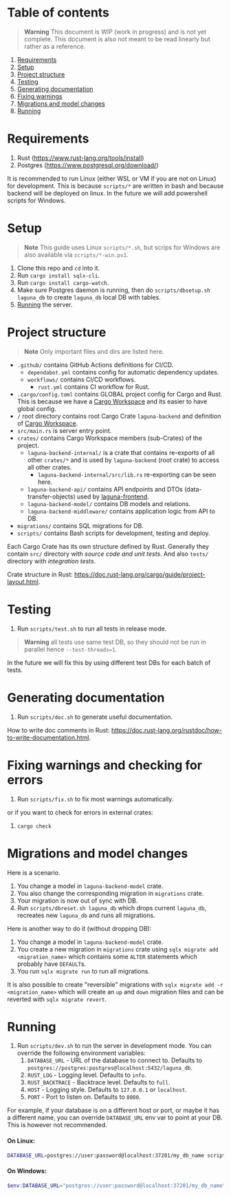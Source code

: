 # Table of contents

> **Warning**
> This document is WIP (work in progress) and is not yet complete.
> This document is also not meant to be read linearly but rather as a reference.

1. [Requirements](#requirements)
2. [Setup](#setup)
3. [Project structure](#project-structure)
4. [Testing](#testing)
5. [Generating documentation](#generating-documentation)
6. [Fixing warnings](#fixing-warnings)
7. [Migrations and model changes](#migrations-and-model-changes)
8. [Running](#running)

# Requirements

1. Rust (https://www.rust-lang.org/tools/install)
2. Postgres (https://www.postgresql.org/download/)

It is recommended to run Linux (either WSL or VM if you are not on Linux) for development.
This is because `scripts/*` are written in bash and because backend will be deployed on linux.
In the future we will add powershell scripts for Windows.

# Setup

> **Note**
> This guide uses Linux `scripts/*.sh`, but scrips for Windows are also available via `scripts/*-win.ps1`.

1. Clone this repo and `cd` into it.
2. Run `cargo install sqlx-cli`.
3. Run `cargo install cargo-watch`.
4. Make sure Postgres daemon is running, then do `scripts/dbsetup.sh laguna_db` to create `laguna_db` local DB with tables.
5. [Running](#running) the server.

# Project structure

> **Note**
> Only important files and dirs are listed here.

- `.github/` contains GitHub Actions definitions for CI/CD.
  - `dependabot.yml` contains config for automatic dependency updates.
  - `workflows/` contains CI/CD workflows.
    - `rust.yml` contains CI workflow for Rust.
- `.cargo/config.toml` contains GLOBAL project config for Cargo and Rust. This is because we have a [Cargo Workspace](https://doc.rust-lang.org/book/ch14-03-cargo-workspaces.html) and its easier to have global config.
- `/` root directory contains root Cargo Crate `laguna-backend` and definition of [Cargo Workspace](https://doc.rust-lang.org/book/ch14-03-cargo-workspaces.html).
- `src/main.rs` is server entry point.
- `crates/` contains Cargo Workspace members (sub-Crates) of the project.
  - `laguna-backend-internal/` is a crate that contains re-exports of all other `crates/*` and is used by `laguna-backend` (root crate) to access all other crates.
    - `laguna-backend-internal/src/lib.rs` re-exporting can be seen here.
  - `laguna-backend-api/` contains API endpoints and DTOs (data-transfer-objects) used by [laguna-frontend](https://github.com/SloveniaEngineering/laguna-frontend).
  - `laguna-backend-model/` contains DB models and relations.
  - `laguna-backend-middleware/` contains application logic from API to DB.
- `migrations/` contains SQL migrations for DB.
- `scripts/` contains Bash scripts for development, testing and deploy.

Each Cargo Crate has its own structure defined by Rust.
Generally they contain `src/` directory with _source code and unit tests_.
And also `tests/` directory with _integration tests_.

Crate structure in Rust: https://doc.rust-lang.org/cargo/guide/project-layout.html.

# Testing

1. Run `scripts/test.sh` to run all tests in release mode.

> **Warning**
> all tests use same test DB, so they should not be run in parallel hence `--test-threads=1`.

In the future we will fix this by using different test DBs for each batch of tests.

# Generating documentation

1. Run `scripts/doc.sh` to generate useful documentation.

How to write doc comments in Rust: https://doc.rust-lang.org/rustdoc/how-to-write-documentation.html.

# Fixing warnings and checking for errors

1. Run `scripts/fix.sh` to fix most warnings automatically.

or if you want to check for errors in external crates:

1. `cargo check`

# Migrations and model changes

Here is a scenario.

1. You change a model in `laguna-backend-model` crate.
2. You also change the corresponding migration in `migrations` crate.
3. Your migration is now out of sync with DB.
4. Run `scripts/dbreset.sh laguna_db` which drops current `laguna_db`, recreates new `laguna_db` and runs all migrations.

Here is another way to do it (without dropping DB):

1. You change a model in `laguna-backend-model` crate.
2. You create a new migration in `migrations` crate using `sqlx migrate add <migration_name>` which contains some `ALTER` statements which probably have `DEFAULT`s.
3. You run `sqlx migrate run` to run all migrations.

It is also possible to create "reversible" migrations with `sqlx migrate add -r <migration_name>`
which will create an `up` and `down` migration files and can be reverted with `sqlx migrate revert`.

# Running

1. Run `scripts/dev.sh` to run the server in development mode. You can override the following environment variables:
   1. `DATABASE_URL` - URL of the database to connect to. Defaults to `postgres://postgres:postgres@localhost:5432/laguna_db`.
   2. `RUST_LOG` - Logging level. Defaults to `info`.
   3. `RUST_BACKTRACE` - Backtrace level. Defaults to `full`.
   4. `HOST` - Logging style. Defaults to `127.0.0.1` or `localhost`.
   5. `PORT` - Port to listen on. Defaults to `8080`.

For example, if your database is on a different host or port, or maybe it has a different name, you can override `DATABASE_URL` env var to point at your DB.
This is however not recommended.

#### On Linux:

```bash
DATABASE_URL=postgres://user:password@localhost:37201/my_db_name scripts/dev.sh
```

#### On Windows:

```powershell
$env:DATABASE_URL="postgres://user:password@localhost:37201/my_db_name"; scripts/dev-win.ps1
```
